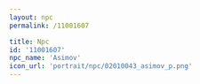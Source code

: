 ```yaml
---
layout: npc
permalink: /11001607

title: Npc
id: '11001607'
npc_name: 'Asimov'
icon_url: 'portrait/npc/02010043_asimov_p.png'
---
```

